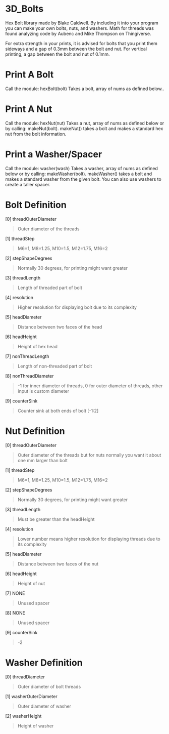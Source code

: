 # 3D_Bolts
Hex Bolt library made by Blake Caldwell. By including it into your program you can make your own bolts, nuts, and washers.
Math for threads was found analyzing code by Aubenc and Mike Thompson on Thingiverse.

For extra strength in your prints, it is advised for bolts that you print them sideways and a gap of 0.3mm between the bolt and nut.
For vertical printing, a gap between the bolt and nut of 0.1mm.

# Print A Bolt
Call the module: hexBolt(bolt)
    Takes a bolt, array of nums as defined below..
    
# Print A Nut
Call the module: hexNut(nut)
    Takes a nut, array of nums as defined below or by calling: makeNut(bolt). makeNut() takes a bolt and makes a standard hex nut from the bolt information.
    
# Print a Washer/Spacer
Call the module: washer(wash)
    Takes a washer, array of nums as defined below or by calling: makeWasher(bolt). makeWasher() takes a bolt and makes a standard washer from the given bolt. You can also use washers to create a taller spacer.

# Bolt Definition

[0] threadOuterDiameter  

> Outer diameter of the threads  

[1] threadStep  

> M6=1, M8=1.25, M10=1.5, M12=1.75, M16=2  
      
[2] stepShapeDegrees  

> Normally 30 degrees, for printing might want greater  
      
[3] threadLength  

> Length of threaded part of bolt  
      
[4] resolution  

> Higher resolution for displaying bolt due to its complexity  
      
[5] headDiameter  

> Distance between two faces of the head  
      
[6] headHeight  

> Height of hex head  
      
[7] nonThreadLength  

> Length of non-threaded part of bolt  
      
[8] nonThreadDiameter  

> -1 for inner diameter of threads, 0 for outer diameter of threads, other input is custom diameter  
      
[9] counterSink  

> Counter sink at both ends of bolt [-1:2]  

     
# Nut Definition

[0] threadOuterDiameter  

> Outer diameter of the threads but for nuts normally you want it about one mm larger than bolt

[1] threadStep  

> M6=1, M8=1.25, M10=1.5, M12=1.75, M16=2
  
[2] stepShapeDegrees  

> Normally 30 degrees, for printing might want greater
      
[3] threadLength  

> Must be greater than the headHeight

[4] resolution  

> Lower number means higher resolution for displaying threads due to its complexity

[5] headDiameter  

> Distance between two faces of the nut

[6] headHeight  

> Height of nut

[7] NONE  
> Unused spacer

[8] NONE  

> Unused spacer

[9] counterSink  

> -2

      
# Washer Definition

[0] threadDiameter  

> Outer diameter of bolt threads
      
[1] washerOuterDiameter  

> Outer diameter of washer
      
[2] washerHeight  

> Height of washer
      
